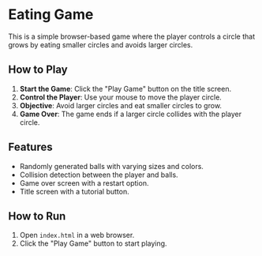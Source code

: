 # Eating Game

This is a simple browser-based game where the player controls a circle that grows by eating smaller circles and avoids larger circles.

## How to Play

1. **Start the Game**: Click the "Play Game" button on the title screen.
2. **Control the Player**: Use your mouse to move the player circle.
3. **Objective**: Avoid larger circles and eat smaller circles to grow.
4. **Game Over**: The game ends if a larger circle collides with the player circle.

## Features

- Randomly generated balls with varying sizes and colors.
- Collision detection between the player and balls.
- Game over screen with a restart option.
- Title screen with a tutorial button.

## How to Run

1. Open `index.html` in a web browser.
2. Click the "Play Game" button to start playing.

